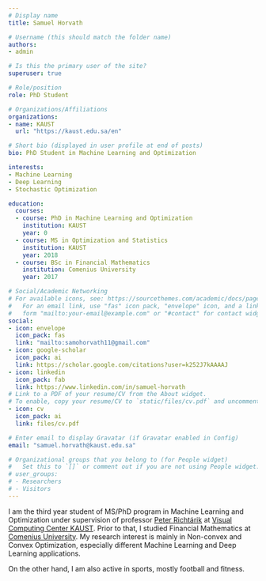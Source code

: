 ```yaml
---
# Display name
title: Samuel Horvath

# Username (this should match the folder name)
authors:
- admin

# Is this the primary user of the site?
superuser: true

# Role/position
role: PhD Student

# Organizations/Affiliations
organizations:
- name: KAUST
  url: "https://kaust.edu.sa/en"

# Short bio (displayed in user profile at end of posts)
bio: PhD Student in Machine Learning and Optimization

interests:
- Machine Learning
- Deep Learning
- Stochastic Optimization

education:
  courses:
  - course: PhD in Machine Learning and Optimization
    institution: KAUST
    year: 0
  - course: MS in Optimization and Statistics
    institution: KAUST
    year: 2018
  - course: BSc in Financial Mathematics
    institution: Comenius University
    year: 2017

# Social/Academic Networking
# For available icons, see: https://sourcethemes.com/academic/docs/page-builder/#icons
#   For an email link, use "fas" icon pack, "envelope" icon, and a link in the
#   form "mailto:your-email@example.com" or "#contact" for contact widget.
social:
- icon: envelope
  icon_pack: fas
  link: "mailto:samohorvath11@gmail.com"
- icon: google-scholar
  icon_pack: ai
  link: https://scholar.google.com/citations?user=k252J7kAAAAJ
- icon: linkedin
  icon_pack: fab
  link: https://www.linkedin.com/in/samuel-horvath
# Link to a PDF of your resume/CV from the About widget.
# To enable, copy your resume/CV to `static/files/cv.pdf` and uncomment the lines below.
- icon: cv
  icon_pack: ai
  link: files/cv.pdf

# Enter email to display Gravatar (if Gravatar enabled in Config)
email: "samuel.horvath@kaust.edu.sa"

# Organizational groups that you belong to (for People widget)
#   Set this to `[]` or comment out if you are not using People widget.
# user_groups:
# - Researchers
# - Visitors
---
```


I am the third year student of MS/PhD program in Machine Learning and Optimization under supervision of professor [Peter Richtárik](https://richtarik.org/index.html) at [Visual Computing  Center KAUST](https://vcc.kaust.edu.sa/Pages/Home.aspx). Prior to that, I studied Financial Mathematics at [Comenius University](https://fmph.uniba.sk/en/). My research interest is mainly in Non-convex and Convex Optimization, especially different Machine Learning and Deep Learning applications.

On the other hand, I am also active in sports, mostly football and fitness.
